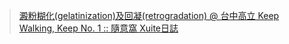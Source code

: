 > [澱粉糊化(gelatinization)及回凝(retrogradation) @ 台中高立 Keep Walking, Keep No. 1 :: 隨意窩 Xuite日誌](https://blog.xuite.net/nutriken/twblog/128569847)

